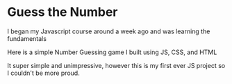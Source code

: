 # Guess the Number

I began my Javascript course around a week ago and was learning the fundamentals

Here is a simple Number Guessing game I built using JS, CSS, and HTML

It super simple and unimpressive, however this is my first ever JS project so I couldn't be more proud.
